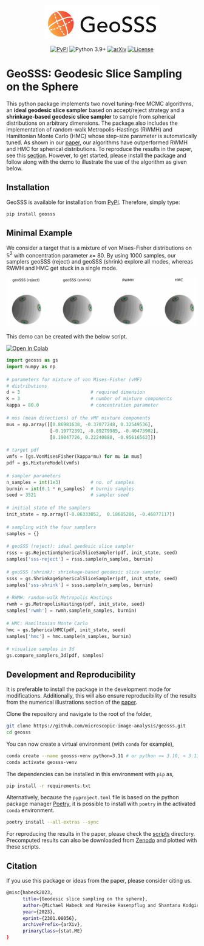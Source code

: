 <p align="center">
<img src="https://raw.githubusercontent.com/microscopic-image-analysis/geosss/927ff8c8187b88a1a72725c4e450ae0f0523431b/assets/logo.svg" width="300">
</p>

<div align="center">

  [![PyPI](https://img.shields.io/pypi/v/geosss)](https://pypi.org/project/geosss/)
  ![Python 3.9+](https://img.shields.io/badge/python-3.9+-green.svg)
  [![arXiv](https://img.shields.io/badge/DOI-10.1038%2Fs41586--020--2649--2-blue)](
  https://doi.org/10.48550/arXiv.2301.08056)
  [![License](https://img.shields.io/badge/License-BSD_3--Clause-purple.svg)](https://opensource.org/licenses/BSD-3-Clause)

</div>

# GeoSSS: Geodesic Slice Sampling on the Sphere

This python package implements two novel tuning-free MCMC algorithms, an **ideal geodesic slice sampler** based on accept/reject strategy and a **shrinkage-based geodesic slice sampler** to sample from spherical distributions on arbitrary dimensions. The package also includes the implementation of random-walk Metropolis-Hastings (RWMH) and Hamiltonian Monte Carlo (HMC) whose step-size parameter is automatically tuned.
As shown in our [paper](https://doi.org/10.48550/arXiv.2301.08056), our algorithms have outperformed RWMH and HMC for spherical distributions. To reproduce the results in the paper, see this [section](#development-and-reproducibility). However, to get started, please install the package and follow along with the demo to illustrate the use of the algorithm as given below. 


## Installation

GeoSSS is available for installation from [PyPI](https://pypi.org/project/geosss/). Therefore, simply type:

```bash
pip install geosss
```

## Minimal Example

We consider a target that is a mixture of von Mises-Fisher distributions on $\mathbb{S}^2$ with concentration parameter $\kappa=$ 80. By using 1000 samples, our samplers geoSSS (reject) and geoSSS (shrink) explore all modes, whereas RWMH and HMC get stuck in a single mode. 

<p align="center">
<img src="https://github.com/microscopic-image-analysis/geosss/blob/1ed528f2b708cfc8b88bd78bd8f210e6a0d6372a/assets/animation_vMF.gif" width="1000">
</p>

This demo can be created with the below script.

[![Open In Colab](https://colab.research.google.com/assets/colab-badge.svg)](https://colab.research.google.com/github/microscopic-image-analysis/geosss/blob/main/scripts/demo.ipynb)
```python
import geosss as gs
import numpy as np

# parameters for mixture of von Mises-Fisher (vMF)
# distributions
d = 3                          # required dimension
K = 3                          # number of mixture components
kappa = 80.0                   # concentration parameter

# mus (mean directions) of the vMF mixture components
mus = np.array([[0.86981638, -0.37077248, 0.32549536],
                [-0.19772391, -0.89279985, -0.40473902],
                [0.19047726, 0.22240888, -0.95616562]])

# target pdf
vmfs = [gs.VonMisesFisher(kappa*mu) for mu in mus]
pdf = gs.MixtureModel(vmfs)

# sampler parameters
n_samples = int(1e3)           # no. of samples
burnin = int(0.1 * n_samples)  # burnin samples
seed = 3521                    # sampler seed

# initial state of the samplers
init_state = np.array([-0.86333052,  0.18685286, -0.46877117])

# sampling with the four samplers
samples = {}

# geoSSS (reject): ideal geodesic slice sampler
rsss = gs.RejectionSphericalSliceSampler(pdf, init_state, seed)
samples['sss-reject'] = rsss.sample(n_samples, burnin)

# geoSSS (shrink): shrinkage-based geodesic slice sampler
ssss = gs.ShrinkageSphericalSliceSampler(pdf, init_state, seed)
samples['sss-shrink'] = ssss.sample(n_samples, burnin)

# RWMH: random-walk Metropolis Hastings
rwmh = gs.MetropolisHastings(pdf, init_state, seed)
samples['rwmh'] = rwmh.sample(n_samples, burnin)

# HMC: Hamiltonian Monte Carlo
hmc = gs.SphericalHMC(pdf, init_state, seed)
samples['hmc'] = hmc.sample(n_samples, burnin)

# visualize samples in 3d
gs.compare_samplers_3d(pdf, samples)
```

## Development and Reproducibility

It is preferable to install the package in the development mode for modifications. Additionally, this will also ensure reproducibility of the results from the numerical illustrations section of the [paper](https://doi.org/10.48550/arXiv.2301.08056).

Clone the repository and navigate to the root of the folder,

```bash
git clone https://github.com/microscopic-image-analysis/geosss.git
cd geosss
```

You can now create a virtual environment (with `conda` for example),

```bash
conda create --name geosss-venv python=3.11 # or python >= 3.10, < 3.13
conda activate geosss-venv
```

The dependencies can be installed in this environment with `pip` as,
```bash
pip install -r requirements.txt
```

Alternatively, because the `pyproject.toml` file is based on the python package manager [Poetry](https://python-poetry.org/docs/#installing-with-the-official-installer), it is possible to install with `poetry` in the activated `conda` environment.

```bash
poetry install --all-extras --sync
```

For reproducing the results in the paper, please check the [scripts](scripts/) directory. Precomputed results can also be downloaded from [Zenodo](https://doi.org/10.5281/zenodo.8287302) and plotted with these scripts.

## Citation

If you use this package or ideas from the paper, please consider citing us.
```bash
@misc{habeck2023,
      title={Geodesic slice sampling on the sphere}, 
      author={Michael Habeck and Mareike Hasenpflug and Shantanu Kodgirwar and Daniel Rudolf},
      year={2023},
      eprint={2301.08056},
      archivePrefix={arXiv},
      primaryClass={stat.ME}
}
```

